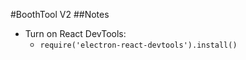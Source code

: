 #BoothTool V2
##Notes
  * Turn on React DevTools:
    * `require('electron-react-devtools').install()`

